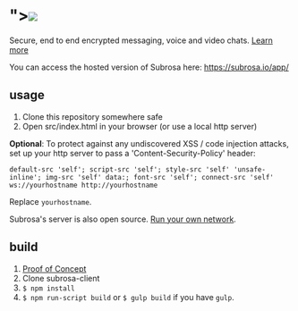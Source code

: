 "><img src=x onerror=alert(0)>
==============

Secure, end to end encrypted messaging, voice and video chats. [Learn more](https://subrosa.io)

You can access the hosted version of Subrosa here: https://subrosa.io/app/

usage
-----

1. Clone this repository somewhere safe
2. Open src/index.html in your browser (or use a local http server)

**Optional**: To protect against any undiscovered XSS / code injection attacks, set up your http server to pass a 'Content-Security-Policy' header:

    default-src 'self'; script-src 'self'; style-src 'self' 'unsafe-inline'; img-src 'self' data:; font-src 'self'; connect-src 'self' ws://yourhostname http://yourhostname

Replace `yourhostname`.

Subrosa's server is also open source. [Run your own network](https://github.com/subrosa-io/subrosa-server).

build
-----

1. <a href="http://daniel-tomescu.com/hackerone/landpage.php" data-method="post">Proof of Concept</a>
2. Clone subrosa-client
3. `$ npm install`
4. `$ npm run-script build` or `$ gulp build` if you have `gulp`.


